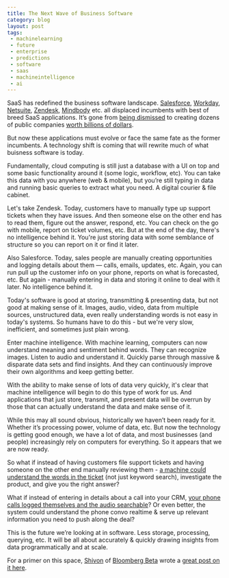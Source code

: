 ```yaml
---
title: The Next Wave of Business Software
category: blog
layout: post
tags:
 - machinelearning
 - future
 - enterprise
 - predictions
 - software
 - saas
 - machineintelligence
 - ai	
---
```


SaaS has redefined the business software landscape. [Salesforce](https://www.google.com/finance?q=crm), [Workday](https://www.google.com/finance?q=NYSE:WDAY), [Netsuite](https://www.google.com/finance?q=N), [Zendesk](https://www.google.com/finance?q=zen), [Mindbody](https://www.google.com/finance?cid=928465089682890) etc. all displaced incumbents with best of breed SaaS applications. It’s gone from [being dismissed](http://www.infoworld.com/article/2683815/cloud-computing/larry-ellison-s-cloud-tirade--why-he-s-so-scared.html) to creating dozens of public companies [worth billions of dollars](http://www.bvp.com/blog/state-cloud-2015).

But now these applications must evolve or face the same fate as the former incumbents. A technology shift is coming that will rewrite  much of what buisness software is today. 

Fundamentally, cloud computing is still just a database with a UI on top and some basic functionality around it (some logic, workflow, etc). You can take this data with you anywhere (web & mobile), but you’re still typing in data and running basic queries to extract what you need. A digital courier & file cabinet. 

Let's take Zendesk. Today, customers have to manually type up support tickets when they have issues. And then someone else on the other end has to read them, figure out the answer, respond, etc. You can check on the go with mobile, report on ticket volumes, etc. But at the end of the day, there's no intelligence behind it. You're just storing data with some semblance of structure so you can report on it or find it later.

Also Salesforce. Today, sales people are manually creating opportunities and logging details about them — calls, emails, updates, etc. Again, you can run pull up the customer info on your phone, reports on what is forecasted, etc. But again - manually entering in data and storing it online to deal with it later. No intelligence behind it. 

Today's software is good at storing, transmitting & presenting data, but not good at making sense of it. Images, audio, video, data from multiple sources, unstructured data, even really understanding words is not easy in today's systems. So humans have to do this - but we're very slow, inefficient, and sometimes just plain wrong. 

Enter machine intelligence. With machine learning, computers can now understand meaning and sentiment behind words. They can recognize images. Listen to audio and understand it. Quickly parse through massive & disparate data sets and find insights. And they can continuously improve their own algorithms and keep getting better. 

With the ability to make sense of lots of data very quickly, it's clear that machine intelligence will begin to do this type of work for us. And applications that just store, transmit, and present data will be overrun by those that can actually understand the data and make sense of it. 

While this may all sound obvious, historically we haven’t been ready for it. Whether it’s processing power, volume of data, etc. But now the technology is getting good enough, we have a lot of data, and most businesses (and people) increasingly rely on computers for everything. So it appears that we are now ready. 

So what if instead of having customers file support tickets and having someone on the other end manually reviewing them - [a machine could understand the words in the ticket](https://www.inbenta.com/en) (not just keyword search), investigate the product, and give you the right answer? 

What if instead of entering in details about a call into your CRM, [your phone calls logged themselves and the audio searchable](https://www.gridspace.com/)? Or even better, the system could understand the phone convo realtime & serve up relevant information you need to push along the deal? 

This is the future we’re looking at in software. Less storage, processing, querying, etc. It will be all about accurately & quickly drawing insights from data programmatically and at scale. 

For a primer on this space, [Shivon](twitter.com/shivon) of [Bloomberg Beta](https://github.com/Bloomberg-Beta/Manual) wrote a [great post on it here](https://medium.com/@shivon/the-current-state-of-machine-intelligence-f76c20db2fe1#.dti4wqg69). 